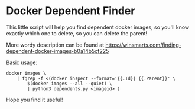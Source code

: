 # Docker Dependent Finder
This little script will help you find dependent docker images, so you'll know exactly which one to delete, so you can delete the parent!

More wordy description can be found at https://winsmarts.com/finding-dependent-docker-images-b0a14b5cf225

Basic usage: 

```
docker images \
    | fgrep -f <(docker inspect --format='{{.Id}} {{.Parent}}' \
        $(docker images --all --quiet) \
        | python3 dependents.py <imageid> )
```

Hope you find it useful!